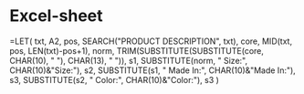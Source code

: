 # Excel-sheet


=LET(
  txt, A2,
  pos, SEARCH("PRODUCT DESCRIPTION", txt),
  core, MID(txt, pos, LEN(txt)-pos+1),
  norm, TRIM(SUBSTITUTE(SUBSTITUTE(core, CHAR(10), " "), CHAR(13), " ")),
  s1, SUBSTITUTE(norm, " Size:", CHAR(10)&"Size:"),
  s2, SUBSTITUTE(s1, " Made In:", CHAR(10)&"Made In:"),
  s3, SUBSTITUTE(s2, " Color:", CHAR(10)&"Color:"),
  s3
)

